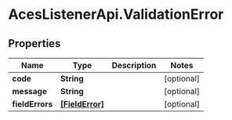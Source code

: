 # AcesListenerApi.ValidationError

## Properties
Name | Type | Description | Notes
------------ | ------------- | ------------- | -------------
**code** | **String** |  | [optional] 
**message** | **String** |  | [optional] 
**fieldErrors** | [**[FieldError]**](FieldError.md) |  | [optional] 


